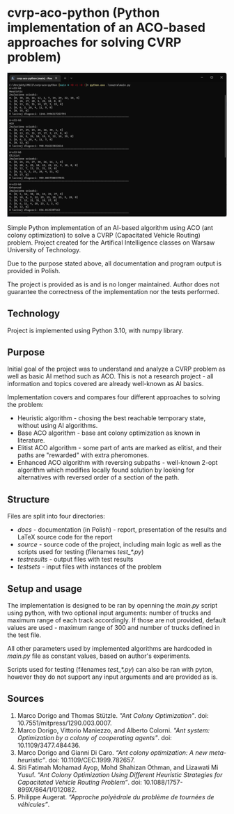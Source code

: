 # cvrp-aco-python (Python implementation of an ACO-based approaches for solving CVRP problem)
![Preview](sample.png)

Simple Python implementation of an AI-based algorithm using ACO (ant colony optimization) to solve a CVRP (Capacitated Vehicle Routing) problem. Project created for the Artifical Intelligence classes on Warsaw University of Technology.

Due to the purpose stated above, all documentation and program output is provided in Polish.

The project is provided as is and is no longer maintained. Author does not guarantee the correctness of the implementation nor the tests performed.

## Technology
Project is implemented using Python 3.10, with numpy library.

## Purpose
Initial goal of the project was to understand and analyze a CVRP problem as well as basic AI method such as ACO. This is not a research project - all information and topics covered are already well-known as AI basics.

Implementation covers and compares four different approaches to solving the problem:
* Heuristic algorithm - chosing the best reachable temporary state, without using AI algorithms.
* Base ACO algorithm - base ant colony optimization as known in literature.
* Elitist ACO algorithm - some part of ants are marked as elitist, and their paths are "rewarded" with extra pheromones.
* Enhanced ACO algorithm with reversing subpaths - well-known 2-opt algorithm which modifies locally found solution by looking for alternatives with reversed order of a section of the path.

## Structure
Files are split into four directories:
* _docs_ - documentation (in Polish) - report, presentation of the results and LaTeX source code for the report
* _source_ - source code of the project, including main logic as well as the scripts used for testing (filenames _test\_*.py_)
* _testresults_ - output files with test results
* _testsets_ - input files with instances of the problem

## Setup and usage
The implementation is designed to be ran by openning the _main.py_ script using python, with two optional input arguments: number of trucks and maximum range of each track accordingly. If those are not provided, default values are used - maximum range of 300 and number of trucks defined in the test file.

All other parameters used by implemented algorithms are hardcoded in _main.py_ file as constant values, based on author's experiments.

Scripts used for testing (filenames _test\_*.py_) can also be ran with pyton, however they do not support any input arguments and are provided as is.

## Sources
1. Marco Dorigo and Thomas Stützle. _"Ant Colony Optimization"_. doi: 10.7551/mitpress/1290.003.0007.
1. Marco Dorigo, Vittorio Maniezzo, and Alberto Colorni. _"Ant system: Optimization by a colony of cooperating agents"_. doi: 10.1109/3477.484436.
1. Marco Dorigo and Gianni Di Caro. _“Ant colony optimization: A new meta-heuristic”_. doi: 10.1109/CEC.1999.782657.
1. Siti Fatimah Mohamad Ayop, Mohd Shahizan Othman, and Lizawati Mi Yusuf. _“Ant Colony Optimization Using Different Heuristic Strategies for Capacitated Vehicle Routing Problem”_. doi: 10.1088/1757-899X/864/1/012082.
1. Philippe Augerat. _“Approche polyèdrale du problème de tournées de véhicules”_.